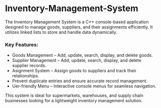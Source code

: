 # Inventory-Management-System
The Inventory Management System is a C++ console-based application designed to manage goods, suppliers, and their assignments efficiently. It utilizes linked lists to store and handle data dynamically.

### Key Features:
* Goods Management – Add, update, search, display, and delete goods.
* Supplier Management – Add, update, search, display, and delete supplier records.
* Asignment System – Assign goods to suppliers and track their relationships.
* Prevent duplicate entries and ensure accurate record management.
* Uer-friendly Menu – Interactive console menus for seamless navigation.

This system is ideal for supermarkets, warehouses, and supply chain businesses looking for a lightweight inventory management solution. 
